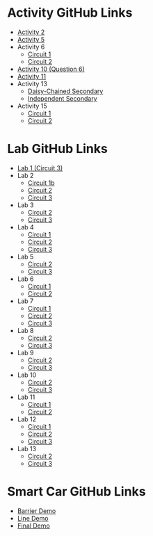# Activity GitHub Links
- [Activity 2](https://classroom.github.com/a/m_ZJ6wgP)
- [Activity 5](https://classroom.github.com/a/s0_D6Vfn)
- Activity 6
  - [Circuit 1](https://classroom.github.com/a/0hq55vz7)
  - [Circuit 2](https://classroom.github.com/a/9hhiLO5w)
- [Activity 10 (Question 6)](https://classroom.github.com/a/KsEsn32g)
- [Activity 11](https://classroom.github.com/a/gwMka0hL)
- Activity 13
  - [Daisy-Chained Secondary](https://classroom.github.com/a/Hl3o68Lu)
  - [Independent Secondary](https://classroom.github.com/a/AD4lew94)
- Activity 15
  - [Circuit 1](https://classroom.github.com/a/H5kuJTBv)
  - [Circuit 2](https://classroom.github.com/a/M0ssOVI1)

# Lab GitHub Links
- [Lab 1 (Circuit 3)](https://classroom.github.com/a/DVgyd7Gx)
- Lab 2
  - [Circuit 1b](https://classroom.github.com/a/3pWmj6Zo)
  - [Circuit 2](https://classroom.github.com/a/qHe5Xh-Q)
  - [Circuit 3](https://classroom.github.com/a/yRL6iTYJ)
- Lab 3
  - [Circuit 2](https://classroom.github.com/a/NBsxGOEh)
  - [Circuit 3](https://classroom.github.com/a/hySA_QWt)
- Lab 4
  - [Circuit 1](https://classroom.github.com/a/5ksylAHS)
  - [Circuit 2](https://classroom.github.com/a/VrMlHvwR)
  - [Circuit 3](https://classroom.github.com/a/NMUPb-uE)
- Lab 5
  - [Circuit 2](https://classroom.github.com/a/2iDVpBYF)
  - [Circuit 3](https://classroom.github.com/a/2Bx631ut)
- Lab 6
  - [Circuit 1](https://classroom.github.com/a/CY4ItCxb)
  - [Circuit 2](https://classroom.github.com/a/AhXU5zt5)
- Lab 7
  - [Circuit 1](https://classroom.github.com/a/oc2R9GhY)
  - [Circuit 2](https://classroom.github.com/a/v89fBnOY)
  - [Circuit 3](https://classroom.github.com/a/UJJwV2R0)
- Lab 8
  - [Circuit 2](https://classroom.github.com/a/Eg46dJhi)
  - [Circuit 3](https://classroom.github.com/a/wktBzr_6)
- Lab 9
  - [Circuit 2](https://classroom.github.com/a/-1DfOysX)
  - [Circuit 3](https://classroom.github.com/a/hsVX9LaW)
- Lab 10
  - [Circuit 2](https://classroom.github.com/a/n-BpfuRs)
  - [Circuit 3](https://classroom.github.com/a/GDioEEd4)
- Lab 11
  - [Circuit 1](https://classroom.github.com/a/HASaq5WN)
  - [Circuit 2](https://classroom.github.com/a/QAoBWX_t)
- Lab 12
  - [Circuit 1](https://classroom.github.com/a/dbbtEiM7)
  - [Circuit 2](https://classroom.github.com/a/WxRAbixV)
  - [Circuit 3](https://classroom.github.com/a/W_TDRYzB)
- Lab 13
  - [Circuit 2](https://classroom.github.com/a/UILz97-O)
  - [Circuit 3](https://classroom.github.com/a/y6GAnEdi)


# Smart Car GitHub Links
- [Barrier Demo](https://classroom.github.com/a/EX1jAF7C)
- [Line Demo](https://classroom.github.com/a/ukFq6eMb)
- [Final Demo](https://classroom.github.com/a/8ObGgboY)
